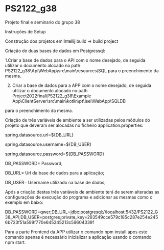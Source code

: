 # PS2122_g38
Projeto final e seminario do grupo 38

Instruções de Setup 

 

 

Construção dos projetos em Intellij build -> build project 

 

Criação de duas bases de dados em Postgressql: 

1.Criar a base de dados para o API com o nome desejado, de seguida utilizar o documento alocado no path PS2122_g38\Api\WebApp\src\main\resources\SQL  para o preenchimento da mesma. 

2. Criar a base de dados para a APP com o nome desejado, de seguida utilizar o documento alocado no path Project2022final\PS2122_g38\Example App\ClientServer\src\main\kotlin\pt\isel\WebApp\SQLDB 

para o preenchimento da mesma. 

 

Criação de três variáveis de ambiente a ser utilizadas pelos módulos do projeto que deveram ser alocadas no ficheiro application.properties: 

spring.datasource.url=${DB_URL}  

spring.datasource.username=${DB_USER} 

spring.datasource.password=${DB_PASSWORD} 

 

DB_PASSWORD= Password;  

DB_URL= Url da base de dados para a aplicação;  

DB_USER= Username utilizado na base de dados; 

Após a criação destas três variáveis de ambiente terá de serem alteradas as configurações de execução do programa e adicionar as mesmas como o exemplo em baixo: 

DB_PASSWORD=qwer;DB_URL=jdbc:postgresql://localhost:5432/PS2122_G38_API;DB_USER=postgres;private_key=293549cce579c185c287e254e2456b723f51a599f770e645245213c56604339f 

 

Para a parte Frontend da APP utilizar o comando npm install apos este comando apenas é necessário inicializar a aplicação usando o comando npm start. 
